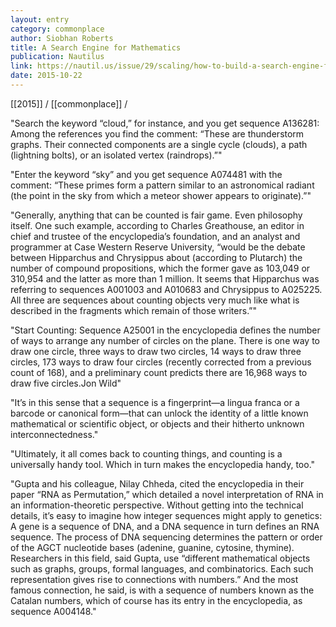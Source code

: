 ```yaml
---
layout: entry
category: commonplace
author: Siobhan Roberts
title: A Search Engine for Mathematics
publication: Nautilus
link: https://nautil.us/issue/29/scaling/how-to-build-a-search-engine-for-mathematics
date: 2015-10-22
---
```


[[2015]] / [[commonplace]] / 

"Search the keyword “cloud,” for instance, and you get sequence A136281: Among the references you find the comment: “These are thunderstorm graphs. Their connected components are a single cycle (clouds), a path (lightning bolts), or an isolated vertex (raindrops).”"

"Enter the keyword “sky” and you get sequence A074481 with the comment: “These primes form a pattern similar to an astronomical radiant (the point in the sky from which a meteor shower appears to originate).”"
 
"Generally, anything that can be counted is fair game. Even philosophy itself. One such example, according to Charles Greathouse, an editor in chief and trustee of the encyclopedia’s foundation, and an analyst and programmer at Case Western Reserve University, “would be the debate between Hipparchus and Chrysippus about (according to Plutarch) the number of compound propositions, which the former gave as 103,049 or 310,954 and the latter as more than 1 million. It seems that Hipparchus was referring to sequences A001003 and A010683 and Chrysippus to A025225. All three are sequences about counting objects very much like what is described in the fragments which remain of those writers.”"

"Start Counting: Sequence A25001 in the encyclopedia defines the number of ways to arrange any number of circles on the plane. There is one way to draw one circle, three ways to draw two circles, 14 ways to draw three circles, 173 ways to draw four circles (recently corrected from a previous count of 168), and a preliminary count predicts there are 16,968 ways to draw five circles.Jon Wild"

"It’s in this sense that a sequence is a fingerprint—a lingua franca or a barcode or canonical form—that can unlock the identity of a little known mathematical or scientific object, or objects and their hitherto unknown interconnectedness."

"Ultimately, it all comes back to counting things, and counting is a universally handy tool. Which in turn makes the encyclopedia handy, too."

"Gupta and his colleague, Nilay Chheda, cited the encyclopedia in their paper “RNA as Permutation,” which detailed a novel interpretation of RNA in an information-theoretic perspective. Without getting into the technical details, it’s easy to imagine how integer sequences might apply to genetics: A gene is a sequence of DNA, and a DNA sequence in turn defines an RNA sequence. The process of DNA sequencing determines the pattern or order of the AGCT nucleotide bases (adenine, guanine, cytosine, thymine). Researchers in this field, said Gupta, use “different mathematical objects such as graphs, groups, formal languages, and combinatorics. Each such representation gives rise to connections with numbers.” And the most famous connection, he said, is with a sequence of numbers known as the Catalan numbers, which of course has its entry in the encyclopedia, as sequence A004148."

